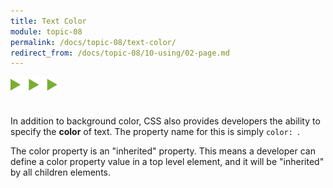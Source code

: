 ```yaml
---
title: Text Color
module: topic-08
permalink: /docs/topic-08/text-color/
redirect_from: /docs/topic-08/10-using/02-page.md
---
```


<img src="./../../../img/arrow-divider.svg" style="width: 75px; border: none; margin: 0px 0 20px 0" />

In addition to background color, CSS also provides developers the ability to specify the **color** of text. The property name for this is simply `color: `.

The color property is an "inherited" property. This means a developer can define a color property value in a top level element, and it will be "inherited" by all children elements.


<div class="codepen-embed">
  <p data-height="400" data-theme-id="30567" data-slug-hash="RLdpge" data-default-tab="css,result" data-user="Media-Ed-Online" data-embed-version="2" data-pen-title="[Topic-07] Text Color" class="codepen"></p>
</div>
